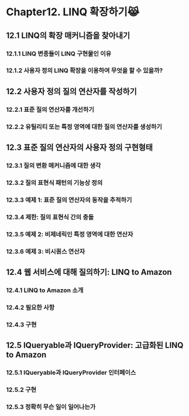 # Chapter12. LINQ 확장하기😹

## 12.1 LINQ의 확장 매커니즘을 찾아내기
### 12.1.1 LINQ 변종들이 LINQ 구현물인 이유 
### 12.1.2 사용자 정의 LINQ 확장을 이용하여 무엇을 할 수 있을까?

## 12.2 사용자 정의 질의 연산자를 작성하기
### 12.2.1 표준 질의 연산자를 개선하기
### 12.2.2 유틸리티 또는 특정 영역에 대한 질의 연산자를 생성하기 

## 12.3 표준 질의 연산자의 사용자 정의 구현형태
### 12.3.1 질의 변환 메커니즘에 대한 생각
### 12.3.2 질의 표현식 패턴의 기능상 정의 
### 12.3.3 예제 1: 표준 질의 연산자의 동작을 추적하기
### 12.3.4 제한: 질의 표현식 간의 충돌
### 12.3.5 예제 2: 비제네릭인 특정 영역에 대한 연산자
### 12.3.6 예제 3: 비시퀀스 연산자

## 12.4 웹 서비스에 대해 질의하기: LINQ to Amazon
### 12.4.1 LINQ to Amazon 소개 
### 12.4.2 필요한 사항
### 12.4.3 구현

## 12.5 IQueryable과 IQueryProvider: 고급화된 LINQ to Amazon
### 12.5.1 IQueryable과 IQueryProvider 인터페이스
### 12.5.2 구현
### 12.5.3 정확히 무슨 일이 일어나는가